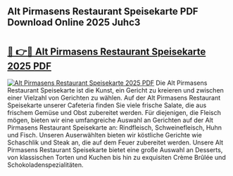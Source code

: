 ## Alt Pirmasens Restaurant Speisekarte PDF Download Online 2025 Juhc3

# <h2><a href="http://gcaxl1j.nevu.top/?p=Alt+Pirmasens+Restaurant+Speisekarte">🔗 👉🔴 Alt Pirmasens Restaurant Speisekarte 2025 PDF</a></h2>

[![Alt Pirmasens Restaurant Speisekarte 2025 PDF](https://i.imgur.com/dBaPXMq.png)](http://gcaxl1j.nevu.top/?p=Alt+Pirmasens+Restaurant+Speisekarte)
Die Alt Pirmasens Restaurant Speisekarte ist die Kunst, ein Gericht zu kreieren und zwischen einer Vielzahl von Gerichten zu wählen. Auf der Alt Pirmasens Restaurant Speisekarte unserer Cafeteria finden Sie viele frische Salate, die aus frischem Gemüse und Obst zubereitet werden. Für diejenigen, die Fleisch mögen, bieten wir eine umfangreiche Auswahl an Gerichten auf der Alt Pirmasens Restaurant Speisekarte an: Rindfleisch, Schweinefleisch, Huhn und Fisch. Unseren Auserwählten bieten wir köstliche Gerichte wie Schaschlik und Steak an, die auf dem Feuer zubereitet werden. Unsere Alt Pirmasens Restaurant Speisekarte bietet eine große Auswahl an Desserts, von klassischen Torten und Kuchen bis hin zu exquisiten Crème Brûlée und Schokoladenspezialitäten.
